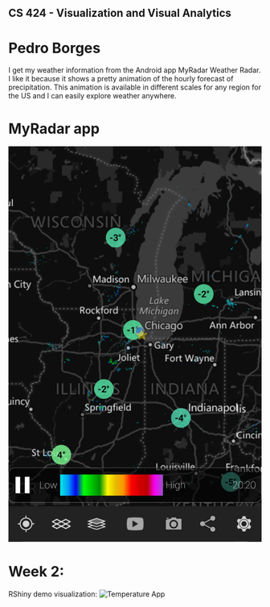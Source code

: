 ## CS 424 - Visualization and Visual Analytics
# Pedro Borges
I get my weather information from the Android app MyRadar Weather Radar. I like it because it shows a pretty animation of the hourly forecast of precipitation. This animation is available in different scales for any region for the US and I can easily explore weather anywhere. 

# MyRadar app
![Image](/Screenshot_20180118-202739.jpg)

# Week 2:
RShiny demo visualization: ![Temperature App]([https://pkanalytics.shinyapps.io/evlweatherforr)
